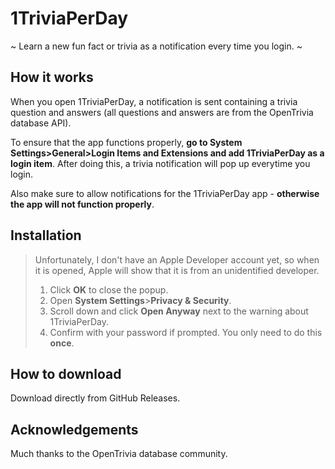 # 1TriviaPerDay

 ~ Learn a new fun fact or trivia as a notification every time you login. ~

## How it works

When you open 1TriviaPerDay, a notification is sent containing a trivia question and answers (all questions and answers are from the OpenTrivia database API).

To ensure that the app functions properly, **go to System Settings>General>Login Items and Extensions and add 1TriviaPerDay as a login item**. After doing this, a trivia notification will pop up everytime you login.

Also make sure to allow notifications for the 1TriviaPerDay app - **otherwise the app will not function properly**.

## Installation

> Unfortunately, I don't have an Apple Developer account yet, so when it is opened, Apple will show that it is from an unidentified developer.
> 1. Click **OK** to close the popup.
> 2. Open **System Settings**>**Privacy & Security**.
> 3. Scroll down and click **Open Anyway** next to the warning about 1TriviaPerDay.
> 4. Confirm with your password if prompted.
> You only need to do this **once**.

## How to download

Download directly from GitHub Releases.

## Acknowledgements

Much thanks to the OpenTrivia database community.
